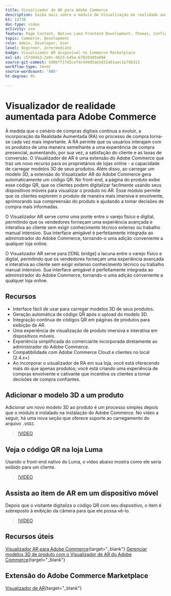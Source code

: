 ```yaml
---
title: Visualizador de AR para Adobe Commerce
description: Saiba mais sobre o módulo de Visualização de realidade aumentada disponível no Commerce Marketplace.
kt: 13738
doc-type: video
activity: use
feature: Page Content, Native Luma Frontend Development, Themes, Configuration
topic: Commerce, Development
role: Admin, Developer, User
level: Beginner, Intermediate
badge: Visualizador AR disponível no Commerce Marketplace
exl-id: c57d44b3-2a9c-4623-b45a-678203d9a894
source-git-commit: 598bff1fd2cefdc449d5ae3431401aec1e796313
workflow-type: tm+mt
source-wordcount: '485'
ht-degree: 0%

---
```


# Visualizador de realidade aumentada para Adobe Commerce

À medida que o cenário de compras digitais continua a evoluir, a incorporação da Realidade Aumentada (RA) no processo de compra torna-se cada vez mais importante. A RA permite que os usuários interajam com os produtos de uma maneira semelhante a uma experiência de compra presencial, aumentando, por sua vez, a satisfação do cliente e as taxas de conversão.
O Visualizador de AR é uma extensão do Adobe Commerce que traz um novo recurso para os proprietários de lojas online - a capacidade de carregar modelos 3D de seus produtos. Além disso, ao carregar um modelo 3D, a extensão do Visualizador AR do Adobe Commerce gera automaticamente um código QR. No front-end, a página do produto exibe esse código QR, que os clientes podem digitalizar facilmente usando seus dispositivos móveis para visualizar o produto no AR. Esse módulo permite que os clientes explorem o produto de maneira mais imersiva e envolvente, aprimorando sua compreensão do produto e ajudando a tomar decisões de compra mais informadas.

O Visualizador AR serve como uma ponte entre o varejo físico e digital, permitindo que os vendedores forneçam uma experiência avançada e interativa ao cliente sem exigir conhecimento técnico extenso ou trabalho manual intensivo. Sua interface amigável é perfeitamente integrada ao administrador do Adobe Commerce, tornando-o uma adição conveniente a qualquer loja online.

O Visualizador AR serve para [!DNL bridge] a lacuna entre o varejo físico e digital, permitindo que os vendedores forneçam uma experiência avançada e interativa ao cliente sem exigir extenso conhecimento técnico ou trabalho manual intensivo. Sua interface amigável é perfeitamente integrada ao administrador do Adobe Commerce, tornando-o uma adição conveniente a qualquer loja online.

## Recursos

- Interface fácil de usar para carregar modelos 3D de seus produtos.
- Geração automática de código QR após o upload do modelo 3D.
- Integração contínua de códigos QR em páginas de produtos para exibição de AR.
- Uma experiência de visualização de produto imersiva e interativa em dispositivos móveis.
- Experiência simplificada do comerciante incorporada diretamente ao administrador do Adobe Commerce.
- Compatibilidade com Adobe Commerce Cloud e clientes no local (2.4.x+)
- Ao incorporar o visualizador de RA em sua loja, você está oferecendo mais do que apenas produtos; você está criando uma experiência de compras envolvente e cativante que incentiva os clientes a tomar decisões de compra confiantes.

## Adicionar o modelo 3D a um produto

Adicionar um novo modelo 3D ao produto é um processo simples depois que o módulo é instalado na instalação do Adobe Commerce.
No vídeo a seguir, há uma nova seção que oferece suporte ao carregamento do arquivo `.USDZ`.

>[!VIDEO](https://video.tv.adobe.com/v/3422370?learn=on)

## Veja o código QR na loja Luma

Usando o front-end nativo do Luma, o vídeo abaixo mostra como ele seria exibido para um cliente.

>[!VIDEO](https://video.tv.adobe.com/v/3422371?learn=on)

## Assista ao item de AR em um dispositivo móvel

Depois que o visitante digitaliza o código QR com seu dispositivo, o item é sobreposto à exibição da câmera para que ele possa vê-lo.

>[!VIDEO](https://video.tv.adobe.com/v/3422372?learn=on)

## Recursos úteis

[Visualizador AR para Adobe Commerce](https://experienceleague.adobe.com/docs/commerce-admin/catalog/products/digital-assets/product-3d-model/ar-viewer-overview.html){target="_blank"}
[Gerenciar modelos 3D de produto com o Visualizador de AR do Adobe Commerce](https://experienceleague.adobe.com/docs/commerce-admin/catalog/products/digital-assets/product-3d-model/ar-viewer-setup.html){target="_blank"}

## Extensão do Adobe Commerce Marketplace

[Visualizador de AR](https://commercemarketplace.adobe.com/magento-module-arviewer.html){target="_blank"}
